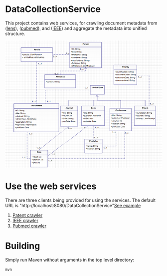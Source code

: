 DataCollectionService
=============
This project contains web services, for crawling document metadata from ([lens](http://www.lens.org/lens/)), ([pubmed](http://www.ncbi.nlm.nih.gov/pubmed/)), and ([IEEE](http://ieeexplore.ieee.org/Xplore/home.jsp)) and aggregate the metadata into unified structure.  

![alt tag](https://github.com/wwhou/pubmedservice/blob/master/articleStructure.png)

# Use the web services

There are three clients being provided for using the services. The default URL is "http://localhost:8080/DataCollectionService"[See example](https://github.com/wwhou/pubmedservice/blob/master/DataCollectionService/src/main/java/org/service/TestSearch.java)

1. [ Patent crawler](https://github.com/wwhou/pubmedservice/blob/master/DataCollectionService/src/main/java/org/IEEE/client/IEEEClient.java) 
2. [IEEE crawler](https://github.com/wwhou/pubmedservice/blob/master/DataCollectionService/src/main/java/org/lens/client/PatentClient.java)
3. [Pubmed crawler](https://github.com/wwhou/pubmedservice/blob/master/DataCollectionService/src/main/java/org/pubMed/client/PubMedClient.java)

# Building

Simply run Maven without arguments in the top level directory:

    mvn
